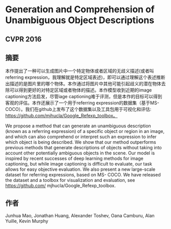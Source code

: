 # Generation and Comprehension of Unambiguous Object Descriptions

## CVPR 2016

## 摘要

本作提出了一种可以生成图片中一个特定物体或者区域的无歧义描述(或者叫referring expression，我理解就是特定区域表述)，即可以通过理解这个表述推断出描述的是图片里的哪个物体。本作通过将图片中其他可能引起歧义的潜在物体去除可以得到更好的对特定区域或者物体的描述。本作模型收到近期的image captioning方法启发，尽管iage captioning难于评测，但是本作的目标可以得到客观的评估。本作还展示了一个用于referring expression的数据集（基于MS-COCO）。我们在github上发布了这个数据集以及工具包用于可视化和评估: https://github.com/mjhucla/Google_Refexp_toolbox。

We propose a method that can generate an unambiguous description (known as a referring expression) of a specific object or region in an image, and which can also comprehend or interpret such an expression to infer which object is being described. We show that our method outperforms previous methods that generate descriptions of objects without taking into account other potentially ambiguous objects in the scene. Our model is inspired by recent successes of deep learning methods for image captioning, but while image captioning is difficult to evaluate, our task allows for easy objective evaluation. We also present a new large-scale dataset for referring expressions, based on MS- COCO. We have released the dataset and a toolbox for visualization and evaluation, see https://github.com/ mjhucla/Google_Refexp_toolbox.

## 作者

Junhua Mao, Jonathan Huang, Alexander Toshev, Oana Camburu, Alan Yuille, Kevin Murphy
